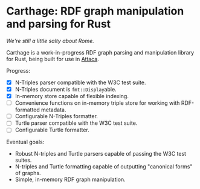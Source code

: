 # Carthage: RDF graph manipulation and parsing for Rust

*We're still a little salty about Rome.*

Carthage is a work-in-progress RDF graph parsing and manipulation library for
Rust, being built for use in [Attaca](https://github.com/attaca/attaca).

Progress:
- [x] N-Triples parser compatible with the W3C test suite.
- [x] N-Triples document is `fmt::Display`able.
- [x] In-memory store capable of flexible indexing.
- [ ] Convenience functions on in-memory triple store for working with RDF-formatted metadata.
- [ ] Configurable N-Triples formatter.
- [ ] Turtle parser compatible with the W3C test suite.
- [ ] Configurable Turtle formatter.

Eventual goals:
- Robust N-triples and Turtle parsers capable of passing the W3C test suites.
- N-triples and Turtle formatting capable of outputting "canonical forms" of graphs.
- Simple, in-memory RDF graph manipulation.
